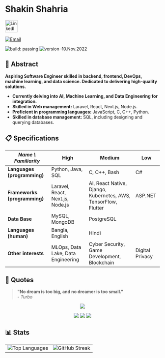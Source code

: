 # Shakin Shahria

[<img src="https://cdn-icons-png.flaticon.com/512/174/174857.png" alt="LinkedIn" height="40">](https://www.linkedin.com/in/shakin-shahria-277082229)

[![Email](https://img.shields.io/badge/Email-shakinshaharia%40gmail.com-D14836?style=for-the-badge&logo=gmail&logoColor=white)](mailto:shakinshaharia@gmail.com)









![build: passing](https://img.shields.io/badge/build-passing-success)
![version :10.Nov.2022](https://img.shields.io/badge/version-10.nov.2022-informational)



## 🌟 Abstract

  **Aspiring Software Engineer skilled in backend, frontend, DevOps, machine learning, and data science. Dedicated to delivering high-quality solutions.**

- **Currently delving into AI, Machine Learning, and Data Engineering for integration.**
- **Skilled in Web management:** Laravel, React, Next.js, Node.js.
- **Proficient in programming languages:** JavaScript, C, C++, Python.
- **Skilled in database management:** SQL, including designing and querying databases.

## 📋 Specifications

| *Name \ Familiarity*     | High                    | Medium              | Low       |
|--------------------------|-------------------------|---------------------|-----------|
| **Languages (programming)** | Python, Java, SQL      | C, C++, Bash        | C#        |
| **Frameworks (programming)**| Laravel, React, Next.js, Node.js         | AI, React Native, Django, Kubernetes, AWS, TensorFlow, Flutter| ASP.NET   |
| **Data Base**    | MySQL, MongoDB         | PostgreSQL              |           |
| **Languages (human)**    | Bangla, English          | Hindi               |           |
| **Other interests**      | MLOps, Data Lake, Data Engineering | Cyber Security, Game Development, Blockchain | Digital Privacy |

## 💬 Quotes

> **"No dream is too big, and no dreamer is too small."**  
> *- Turbo*

<p align="center">
  <img src="https://readme-typing-svg.herokuapp.com?font=Fira+Code&size=22&duration=2800&pause=500&color=36BCF7&center=true&vCenter=true&width=600&lines=System.out.println(%22Thanks+for+visiting+👨‍💻%22);git+commit+-m+'Keep+Building+🚀';return+0;+Happy+Coding!+⚡">
</p>

<p align="center">
  <img src="https://img.shields.io/badge/Code-Open%20Source-36BCF7?style=for-the-badge&logo=github"/>
  <img src="https://img.shields.io/badge/Focus-Artificial%20Intelligence-9B59B6?style=for-the-badge&logo=brains"/>
  <img src="https://img.shields.io/badge/Stack-React%20%7C%20Laravel%20%7C%20Next.js-27AE60?style=for-the-badge"/>
</p>





## 📊 Stats  

<table align="center">
  <tr>
    <td>
      <img src="https://github-readme-stats.vercel.app/api/top-langs/?username=shakin-shahria&layout=compact&theme=radical" alt="Top Languages" />
    </td>
    <td>
      <img src="https://github-readme-streak-stats.herokuapp.com?user=shakin-shahria&theme=radical&hide_border=true&background=0D1117&ring=EEFF00&fire=a82da8&currStreakLabel=EEFF00" alt="GitHub Streak"/>
    </td>
  </tr>
</table>






